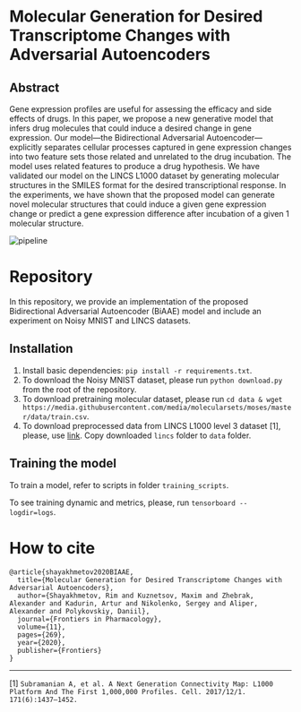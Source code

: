 # Molecular Generation for Desired Transcriptome Changes with Adversarial Autoencoders

## Abstract

Gene expression profiles are useful for assessing the efficacy and side effects of drugs. In this paper, we propose a new generative model that infers drug molecules that could induce a desired change in gene expression. Our model—the Bidirectional Adversarial Autoencoder—explicitly separates cellular processes captured in gene expression changes into two feature sets those related and unrelated to the drug incubation. The model uses related features to produce a drug hypothesis. We have validated our model on the LINCS L1000 dataset by generating molecular structures in the SMILES format for the desired transcriptional response. In the experiments, we have shown that the proposed model can generate novel molecular structures that could induce a given gene expression change or predict a gene expression difference after incubation of a given
1 molecular structure. 

![pipeline](images/BiAAE.jpg)

# Repository

In this repository, we provide an implementation of the proposed Bidirectional Adversarial Autoencoder (BiAAE) model and include an experiment on Noisy MNIST and LINCS datasets.

## Installation

1. Install basic dependencies: `pip install -r requirements.txt`.
2. To download the Noisy MNIST dataset, please run `python download.py` from the root of the repository.
3. To download pretraining molecular dataset, please run `cd data & wget https://media.githubusercontent.com/media/molecularsets/moses/master/data/train.csv`.
4. To download preprocessed data from LINCS L1000 level 3 dataset [1], please, use [link](https://drive.google.com/drive/folders/1rMQmnAVMPPQxQTw0pjVvrGE-Toxys-w7?usp=sharing). Copy downloaded `lincs` folder to `data` folder.


## Training the model

To train a model, refer to scripts in folder `training_scripts`.

To see training dynamic and metrics, please, run `tensorboard --logdir=logs`.

# How to cite

```
@article{shayakhmetov2020BIAAE,
  title={Molecular Generation for Desired Transcriptome Changes with Adversarial Autoencoders},
  author={Shayakhmetov, Rim and Kuznetsov, Maxim and Zhebrak, Alexander and Kadurin, Artur and Nikolenko, Sergey and Aliper, Alexander and Polykovskiy, Daniil},
  journal={Frontiers in Pharmacology},
  volume={11},
  pages={269},
  year={2020},
  publisher={Frontiers}
}
```


-----------

[1] ```Subramanian A, et al. A Next Generation Connectivity Map: L1000 Platform And The First 1,000,000 Profiles. Cell. 2017/12/1. 171(6):1437–1452.```
